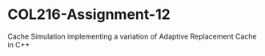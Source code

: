 # COL216-Assignment-12
Cache Simulation implementing a variation of Adaptive Replacement Cache in C++
